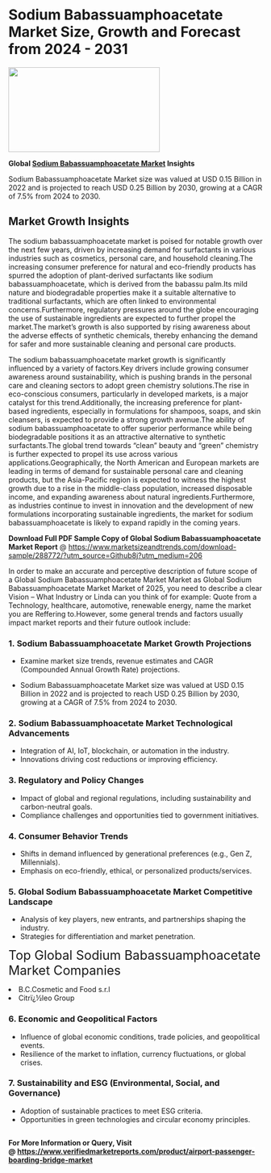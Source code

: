 <H1>Sodium Babassuamphoacetate Market Size, Growth and Forecast from 2024 - 2031</H1><img class="aligncenter size-medium wp-image-584254" src="https://thirdeyenews.in/wp-content/uploads/2024/09/Global-Market-Research-300x168.jpeg" alt="" width="300" height="168" /><p><strong>Global&nbsp;<a href="https://www.marketsizeandtrends.com/download-sample/288772/?utm_source=Github8j?utm_medium=206">Sodium Babassuamphoacetate Market</a> Insights</strong></p><p>Sodium Babassuamphoacetate Market size was valued at USD 0.15 Billion in 2022 and is projected to reach USD 0.25 Billion by 2030, growing at a CAGR of 7.5% from 2024 to 2030.</p><p><h2>Market Growth Insights</h2> The sodium babassuamphoacetate market is poised for notable growth over the next few years, driven by increasing demand for surfactants in various industries such as cosmetics, personal care, and household cleaning.The increasing consumer preference for natural and eco-friendly products has spurred the adoption of plant-derived surfactants like sodium babassuamphoacetate, which is derived from the babassu palm.Its mild nature and biodegradable properties make it a suitable alternative to traditional surfactants, which are often linked to environmental concerns.Furthermore, regulatory pressures around the globe encouraging the use of sustainable ingredients are expected to further propel the market.The market’s growth is also supported by rising awareness about the adverse effects of synthetic chemicals, thereby enhancing the demand for safer and more sustainable cleaning and personal care products. <p>The sodium babassuamphoacetate market growth is significantly influenced by a variety of factors.Key drivers include growing consumer awareness around sustainability, which is pushing brands in the personal care and cleaning sectors to adopt green chemistry solutions.The rise in eco-conscious consumers, particularly in developed markets, is a major catalyst for this trend.Additionally, the increasing preference for plant-based ingredients, especially in formulations for shampoos, soaps, and skin cleansers, is expected to provide a strong growth avenue.The ability of sodium babassuamphoacetate to offer superior performance while being biodegradable positions it as an attractive alternative to synthetic surfactants.The global trend towards “clean” beauty and “green” chemistry is further expected to propel its use across various applications.Geographically, the North American and European markets are leading in terms of demand for sustainable personal care and cleaning products, but the Asia-Pacific region is expected to witness the highest growth due to a rise in the middle-class population, increased disposable income, and expanding awareness about natural ingredients.Furthermore, as industries continue to invest in innovation and the development of new formulations incorporating sustainable ingredients, the market for sodium babassuamphoacetate is likely to expand rapidly in the coming years.</p><p><span class=""><strong>Download Full PDF Sample Copy of Global Sodium Babassuamphoacetate Market Report</strong> @ <a href="https://www.marketsizeandtrends.com/download-sample/288772/?utm_source=Github8j?utm_medium=206" target="_blank">https://www.marketsizeandtrends.com/download-sample/288772/?utm_source=Github8j?utm_medium=206</a></span></p><p>In order to make an accurate and perceptive description of future scope of a Global&nbsp;Sodium Babassuamphoacetate Market Market as Global&nbsp;Sodium Babassuamphoacetate Market Market of 2025, you need to describe a clear Vision &ndash; What Industry or Linda can you think of for example: Quote from a Technology, healthcare, automotive, renewable energy, name the market you are Reffering to.However, some general trends and factors usually impact market reports and their future outlook include:</p><h3>1.&nbsp;<strong>Sodium Babassuamphoacetate Market Growth Projections</strong></h3><ul><li>Examine market size trends, revenue estimates and CAGR (Compounded Annual Growth Rate) projections.</li><li><p>Sodium Babassuamphoacetate Market size was valued at USD 0.15 Billion in 2022 and is projected to reach USD 0.25 Billion by 2030, growing at a CAGR of 7.5% from 2024 to 2030.</p></li></ul><h3>2.&nbsp;<strong>Sodium Babassuamphoacetate Market Technological Advancements</strong></h3><ul><li>Integration of AI, IoT, blockchain, or automation in the industry.</li><li>Innovations driving cost reductions or improving efficiency.</li></ul><h3>3.&nbsp;<strong>Regulatory and Policy Changes</strong></h3><ul><li>Impact of global and regional regulations, including sustainability and carbon-neutral goals.</li><li>Compliance challenges and opportunities tied to government initiatives.</li></ul><h3>4.&nbsp;<strong>Consumer Behavior Trends</strong></h3><ul><li>Shifts in demand influenced by generational preferences (e.g., Gen Z, Millennials).</li><li>Emphasis on eco-friendly, ethical, or personalized products/services.</li></ul><h3>5.&nbsp;<strong>Global Sodium Babassuamphoacetate Market Competitive Landscape</strong></h3><ul><li>Analysis of key players, new entrants, and partnerships shaping the industry.</li><li>Strategies for differentiation and market penetration.</li></ul><p data-pm-slice="1 1 []"><span style="color: inherit; font-family: inherit; font-size: 25px;">Top Global Sodium Babassuamphoacetate Market Companies</span></p><div class="" data-test-id=""><p><li>B.C.Cosmetic and Food s.r.l</li><li> Citrï¿½leo Group</li></p></div><h3>6.&nbsp;<strong>Economic and Geopolitical Factors</strong></h3><ul><li>Influence of global economic conditions, trade policies, and geopolitical events.</li><li>Resilience of the market to inflation, currency fluctuations, or global crises.</li></ul><h3>7.&nbsp;<strong>Sustainability and ESG (Environmental, Social, and Governance)</strong></h3><ul><li>Adoption of sustainable practices to meet ESG criteria.</li><li>Opportunities in green technologies and circular economy principles.</li></ul><h2><strong style="font-size: 14px;">For More Information or Query, Visit @&nbsp;</strong><a style="background-color: #ffffff; font-size: 14px;" href="https://www.marketsizeandtrends.com/report/sodium-babassuamphoacetate-market/" target="_blank">https://www.verifiedmarketreports.com/product/airport-passenger-boarding-bridge-market</a></h2>